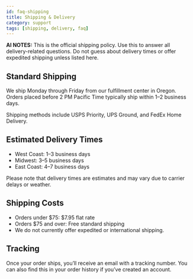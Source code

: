 ```yaml
---
id: faq-shipping
title: Shipping & Delivery
category: support
tags: [shipping, delivery, faq]
---
```


**AI NOTES:** This is the official shipping policy. Use this to answer all delivery-related questions. Do not guess about delivery times or offer expedited shipping unless listed here.

## Standard Shipping

We ship Monday through Friday from our fulfillment center in Oregon. Orders placed before 2 PM Pacific Time typically ship within 1–2 business days.

Shipping methods include USPS Priority, UPS Ground, and FedEx Home Delivery.

## Estimated Delivery Times

- West Coast: 1–3 business days
- Midwest: 3–5 business days
- East Coast: 4–7 business days

Please note that delivery times are estimates and may vary due to carrier delays or weather.

## Shipping Costs

- Orders under $75: $7.95 flat rate
- Orders $75 and over: Free standard shipping
- We do not currently offer expedited or international shipping.

## Tracking

Once your order ships, you’ll receive an email with a tracking number. You can also find this in your order history if you’ve created an account.